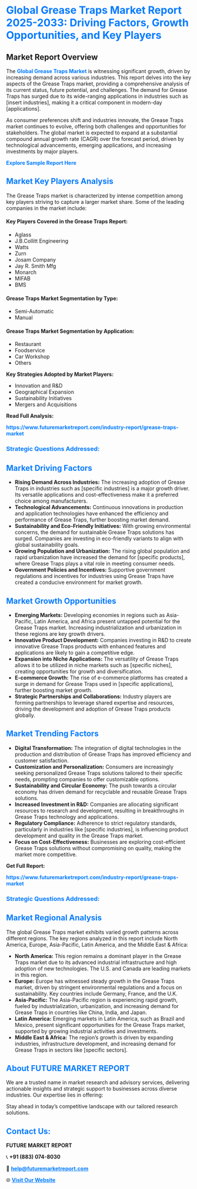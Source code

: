 <h1 style="color: #007BFF;">Global Grease Traps Market Report 2025-2033: Driving Factors, Growth Opportunities, and Key Players</h1>

<section id="overview">
<h2>Market Report Overview</h2>
<p>The <a href="https://www.futuremarketreport.com/industry-report/grease-traps-market" style="color: #007BFF; text-decoration: none;"><strong>Global Grease Traps Market</strong></a> is witnessing significant growth, driven by increasing demand across various industries. This report delves into the key aspects of the Grease Traps market, providing a comprehensive analysis of its current status, future potential, and challenges. The demand for Grease Traps has surged due to its wide-ranging applications in industries such as [insert industries], making it a critical component in modern-day [applications].</p>
<p>As consumer preferences shift and industries innovate, the Grease Traps market continues to evolve, offering both challenges and opportunities for stakeholders. The global market is expected to expand at a substantial compound annual growth rate (CAGR) over the forecast period, driven by technological advancements, emerging applications, and increasing investments by major players.</p>
</section>

<section id="overview">
<p><a href="https://www.futuremarketreport.com/request-sample/reportId=52406" style="color: #007BFF; text-decoration: none;"><strong>Explore Sample Report Here</strong></a></p>
</section>

<section id="key-players">
<h2 style="color: #007BFF;">Market Key Players Analysis</h2>
<p>The Grease Traps market is characterized by intense competition among key players striving to capture a larger market share. Some of the leading companies in the market include:</p>
<h4>Key Players Covered in the Grease Traps Report:</h4>
<ul><li>Aglass</li><li>J.B.Collitt Engineering</li><li>Watts</li><li>Zurn</li><li>Josam Company</li><li>Jay R. Smith Mfg</li><li>Monarch</li><li>MIFAB</li><li>BMS</li></ul>
<h4>Grease Traps Market Segmentation by Type:</h4>
<ul><li>Semi-Automatic</li><li>Manual</li></ul>

<h4>Grease Traps Market Segmentation by Application:</h4>
<ul><li>Restaurant</li><li>Foodservice</li><li>Car Workshop</li><li>Others</li></ul>
<p><strong>Key Strategies Adopted by Market Players:</strong></p>
<ul>
<li>Innovation and R&D</li>
<li>Geographical Expansion</li>
<li>Sustainability Initiatives</li>
<li>Mergers and Acquisitions</li>
</ul>
</section>

<section>
<p><strong>Read Full Analysis: </strong></p><a href="https://www.futuremarketreport.com/industry-report/grease-traps-market" style="color: #007BFF; text-decoration: none;"><strong>https://www.futuremarketreport.com/industry-report/grease-traps-market</strong></a>
<h3 style="color: #007BFF;">Strategic Questions Addressed:</h3>
</section>

<section id="driving-factors">
<h2 style="color: #007BFF;">Market Driving Factors</h2>
<ul>
<li><strong>Rising Demand Across Industries:</strong> The increasing adoption of Grease Traps in industries such as [specific industries] is a major growth driver. Its versatile applications and cost-effectiveness make it a preferred choice among manufacturers.</li>
<li><strong>Technological Advancements:</strong> Continuous innovations in production and application technologies have enhanced the efficiency and performance of Grease Traps, further boosting market demand.</li>
<li><strong>Sustainability and Eco-Friendly Initiatives:</strong> With growing environmental concerns, the demand for sustainable Grease Traps solutions has surged. Companies are investing in eco-friendly variants to align with global sustainability goals.</li>
<li><strong>Growing Population and Urbanization:</strong> The rising global population and rapid urbanization have increased the demand for [specific products], where Grease Traps plays a vital role in meeting consumer needs.</li>
<li><strong>Government Policies and Incentives:</strong> Supportive government regulations and incentives for industries using Grease Traps have created a conducive environment for market growth.</li>
</ul>
</section>

<section id="growth-opportunities">
<h2 style="color: #007BFF;">Market Growth Opportunities</h2>
<ul>
<li><strong>Emerging Markets:</strong> Developing economies in regions such as Asia-Pacific, Latin America, and Africa present untapped potential for the Grease Traps market. Increasing industrialization and urbanization in these regions are key growth drivers.</li>
<li><strong>Innovative Product Development:</strong> Companies investing in R&D to create innovative Grease Traps products with enhanced features and applications are likely to gain a competitive edge.</li>
<li><strong>Expansion into Niche Applications:</strong> The versatility of Grease Traps allows it to be utilized in niche markets such as [specific niches], creating opportunities for growth and diversification.</li>
<li><strong>E-commerce Growth:</strong> The rise of e-commerce platforms has created a surge in demand for Grease Traps used in [specific applications], further boosting market growth.</li>
<li><strong>Strategic Partnerships and Collaborations:</strong> Industry players are forming partnerships to leverage shared expertise and resources, driving the development and adoption of Grease Traps products globally.</li>
</ul>
</section>

<section id="trending-factors">
<h2 style="color: #007BFF;">Market Trending Factors</h2>
<ul>
<li><strong>Digital Transformation:</strong> The integration of digital technologies in the production and distribution of Grease Traps has improved efficiency and customer satisfaction.</li>
<li><strong>Customization and Personalization:</strong> Consumers are increasingly seeking personalized Grease Traps solutions tailored to their specific needs, prompting companies to offer customizable options.</li>
<li><strong>Sustainability and Circular Economy:</strong> The push towards a circular economy has driven demand for recyclable and reusable Grease Traps solutions.</li>
<li><strong>Increased Investment in R&D:</strong> Companies are allocating significant resources to research and development, resulting in breakthroughs in Grease Traps technology and applications.</li>
<li><strong>Regulatory Compliance:</strong> Adherence to strict regulatory standards, particularly in industries like [specific industries], is influencing product development and quality in the Grease Traps market.</li>
<li><strong>Focus on Cost-Effectiveness:</strong> Businesses are exploring cost-efficient Grease Traps solutions without compromising on quality, making the market more competitive.</li>
</ul>
</section>

<section>
<p><strong>Get Full Report: </strong></p><a href="https://www.futuremarketreport.com/industry-report/grease-traps-market" style="color: #007BFF; text-decoration: none;"><strong>https://www.futuremarketreport.com/industry-report/grease-traps-market</strong></a>
<h3 style="color: #007BFF;">Strategic Questions Addressed:</h3>
</section>


<section id="regional-analysis">
<h2 style="color: #007BFF;">Market Regional Analysis</h2>
<p>The global Grease Traps market exhibits varied growth patterns across different regions. The key regions analyzed in this report include North America, Europe, Asia-Pacific, Latin America, and the Middle East & Africa:</p>
<ul>
<li><strong>North America:</strong> This region remains a dominant player in the Grease Traps market due to its advanced industrial infrastructure and high adoption of new technologies. The U.S. and Canada are leading markets in this region.</li>
<li><strong>Europe:</strong> Europe has witnessed steady growth in the Grease Traps market, driven by stringent environmental regulations and a focus on sustainability. Key countries include Germany, France, and the U.K.</li>
<li><strong>Asia-Pacific:</strong> The Asia-Pacific region is experiencing rapid growth, fueled by industrialization, urbanization, and increasing demand for Grease Traps in countries like China, India, and Japan.</li>
<li><strong>Latin America:</strong> Emerging markets in Latin America, such as Brazil and Mexico, present significant opportunities for the Grease Traps market, supported by growing industrial activities and investments.</li>
<li><strong>Middle East & Africa:</strong> The region’s growth is driven by expanding industries, infrastructure development, and increasing demand for Grease Traps in sectors like [specific sectors].</li>
</ul>
</section>

<footer>
<h2 style="color: #007BFF;">About FUTURE MARKET REPORT</h2>
<p>We are a trusted name in market research and advisory services, delivering actionable insights and strategic support to businesses across diverse industries. Our expertise lies in offering:</p>

<p>Stay ahead in today’s competitive landscape with our tailored research solutions.</p>

<h2 style="color: #007BFF;">Contact Us:</h2>
<p><strong>FUTURE MARKET REPORT</strong></p>
<p>📞 <strong>+91 (883) 074-8030</strong></p>
<p>📧 <strong><a href="mailto:help@futuremarketreport.com" style="color: #007BFF;">help@futuremarketreport.com</a></strong></p>
<p>🌐 <strong><a href="https://www.futuremarketreport.com/" style="color: #007BFF;">Visit Our Website</a></strong></p>
</footer>